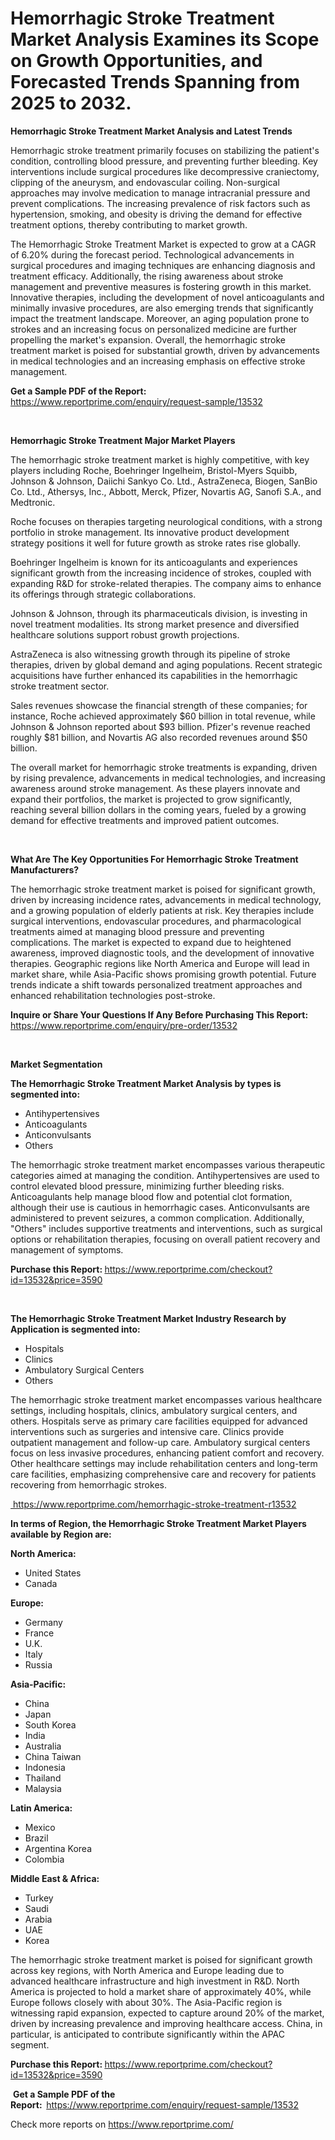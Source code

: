 <p><h1>Hemorrhagic Stroke Treatment Market Analysis Examines its Scope on Growth Opportunities, and Forecasted Trends Spanning from 2025 to 2032.</h1></p><p><strong>Hemorrhagic Stroke Treatment Market Analysis and Latest Trends</strong></p>
<p><p>Hemorrhagic stroke treatment primarily focuses on stabilizing the patient's condition, controlling blood pressure, and preventing further bleeding. Key interventions include surgical procedures like decompressive craniectomy, clipping of the aneurysm, and endovascular coiling. Non-surgical approaches may involve medication to manage intracranial pressure and prevent complications. The increasing prevalence of risk factors such as hypertension, smoking, and obesity is driving the demand for effective treatment options, thereby contributing to market growth.</p><p>The Hemorrhagic Stroke Treatment Market is expected to grow at a CAGR of 6.20% during the forecast period. Technological advancements in surgical procedures and imaging techniques are enhancing diagnosis and treatment efficacy. Additionally, the rising awareness about stroke management and preventive measures is fostering growth in this market. Innovative therapies, including the development of novel anticoagulants and minimally invasive procedures, are also emerging trends that significantly impact the treatment landscape. Moreover, an aging population prone to strokes and an increasing focus on personalized medicine are further propelling the market's expansion. Overall, the hemorrhagic stroke treatment market is poised for substantial growth, driven by advancements in medical technologies and an increasing emphasis on effective stroke management.</p></p>
<p><strong>Get a Sample PDF of the Report:&nbsp;</strong> <a href="https://www.reportprime.com/enquiry/request-sample/13532?utm_campaign=2640&utm_medium=2&utm_source=Github&utm_content=ia&utm_term=20032025&utm_id=hemorrhagic-stroke-treatment">https://www.reportprime.com/enquiry/request-sample/13532</a></p>
<p>&nbsp;</p>
<p><strong>Hemorrhagic Stroke Treatment Major Market Players</strong></p>
<p><p>The hemorrhagic stroke treatment market is highly competitive, with key players including Roche, Boehringer Ingelheim, Bristol-Myers Squibb, Johnson & Johnson, Daiichi Sankyo Co. Ltd., AstraZeneca, Biogen, SanBio Co. Ltd., Athersys, Inc., Abbott, Merck, Pfizer, Novartis AG, Sanofi S.A., and Medtronic. </p><p>Roche focuses on therapies targeting neurological conditions, with a strong portfolio in stroke management. Its innovative product development strategy positions it well for future growth as stroke rates rise globally.</p><p>Boehringer Ingelheim is known for its anticoagulants and experiences significant growth from the increasing incidence of strokes, coupled with expanding R&D for stroke-related therapies. The company aims to enhance its offerings through strategic collaborations.</p><p>Johnson & Johnson, through its pharmaceuticals division, is investing in novel treatment modalities. Its strong market presence and diversified healthcare solutions support robust growth projections. </p><p>AstraZeneca is also witnessing growth through its pipeline of stroke therapies, driven by global demand and aging populations. Recent strategic acquisitions have further enhanced its capabilities in the hemorrhagic stroke treatment sector.</p><p>Sales revenues showcase the financial strength of these companies; for instance, Roche achieved approximately $60 billion in total revenue, while Johnson & Johnson reported about $93 billion. Pfizer's revenue reached roughly $81 billion, and Novartis AG also recorded revenues around $50 billion. </p><p>The overall market for hemorrhagic stroke treatments is expanding, driven by rising prevalence, advancements in medical technologies, and increasing awareness around stroke management. As these players innovate and expand their portfolios, the market is projected to grow significantly, reaching several billion dollars in the coming years, fueled by a growing demand for effective treatments and improved patient outcomes.</p></p>
<p>&nbsp;</p>
<p><strong>What Are The Key Opportunities For Hemorrhagic Stroke Treatment Manufacturers?</strong></p>
<p><p>The hemorrhagic stroke treatment market is poised for significant growth, driven by increasing incidence rates, advancements in medical technology, and a growing population of elderly patients at risk. Key therapies include surgical interventions, endovascular procedures, and pharmacological treatments aimed at managing blood pressure and preventing complications. The market is expected to expand due to heightened awareness, improved diagnostic tools, and the development of innovative therapies. Geographic regions like North America and Europe will lead in market share, while Asia-Pacific shows promising growth potential. Future trends indicate a shift towards personalized treatment approaches and enhanced rehabilitation technologies post-stroke.</p></p>
<p><strong>Inquire or Share Your Questions If Any Before Purchasing This Report:</strong> <a href="https://www.reportprime.com/enquiry/pre-order/13532?utm_campaign=2640&utm_medium=2&utm_source=Github&utm_content=ia&utm_term=20032025&utm_id=hemorrhagic-stroke-treatment">https://www.reportprime.com/enquiry/pre-order/13532</a></p>
<p>&nbsp;</p>
<p><strong>Market Segmentation</strong></p>
<p><strong>The Hemorrhagic Stroke Treatment Market Analysis by types is segmented into:</strong></p>
<p><ul><li>Antihypertensives</li><li>Anticoagulants</li><li>Anticonvulsants</li><li>Others</li></ul></p>
<p><p>The hemorrhagic stroke treatment market encompasses various therapeutic categories aimed at managing the condition. Antihypertensives are used to control elevated blood pressure, minimizing further bleeding risks. Anticoagulants help manage blood flow and potential clot formation, although their use is cautious in hemorrhagic cases. Anticonvulsants are administered to prevent seizures, a common complication. Additionally, "Others" includes supportive treatments and interventions, such as surgical options or rehabilitation therapies, focusing on overall patient recovery and management of symptoms.</p></p>
<p><strong>Purchase this Report:&nbsp;</strong><a href="https://www.reportprime.com/checkout?id=13532&price=3590&utm_campaign=2640&utm_medium=2&utm_source=Github&utm_content=ia&utm_term=20032025&utm_id=hemorrhagic-stroke-treatment">https://www.reportprime.com/checkout?id=13532&price=3590</a></p>
<p>&nbsp;</p>
<p><strong>The Hemorrhagic Stroke Treatment Market Industry Research by Application is segmented into:</strong></p>
<p><ul><li>Hospitals</li><li>Clinics</li><li>Ambulatory Surgical Centers</li><li>Others</li></ul></p>
<p><p>The hemorrhagic stroke treatment market encompasses various healthcare settings, including hospitals, clinics, ambulatory surgical centers, and others. Hospitals serve as primary care facilities equipped for advanced interventions such as surgeries and intensive care. Clinics provide outpatient management and follow-up care. Ambulatory surgical centers focus on less invasive procedures, enhancing patient comfort and recovery. Other healthcare settings may include rehabilitation centers and long-term care facilities, emphasizing comprehensive care and recovery for patients recovering from hemorrhagic strokes.</p></p>
<p><a href="https://www.reportprime.com/hemorrhagic-stroke-treatment-r13532?utm_campaign=2640&utm_medium=2&utm_source=Github&utm_content=ia&utm_term=20032025&utm_id=hemorrhagic-stroke-treatment">&nbsp;https://www.reportprime.com/hemorrhagic-stroke-treatment-r13532</a></p>
<p><strong>In terms of Region, the Hemorrhagic Stroke Treatment Market Players available by Region are:</strong></p>
<p>
    <p> <strong> North America: </strong>
        <ul>
            <li>United States</li>
            <li>Canada</li>
        </ul>
        </p> 
    <p> <strong> Europe: </strong>
        <ul>
            <li>Germany</li>
            <li>France</li>
            <li>U.K.</li>
            <li>Italy</li>
            <li>Russia</li>
        </ul>
        </p> 
    <p> <strong> Asia-Pacific: </strong>
        <ul>
            <li>China</li>
            <li>Japan</li>
            <li>South Korea</li>
            <li>India</li>
            <li>Australia</li>
            <li>China Taiwan</li>
            <li>Indonesia</li>
            <li>Thailand</li>
            <li>Malaysia</li>
        </ul>
        </p> 
    <p> <strong> Latin America: </strong>
        <ul>
            <li>Mexico</li>
            <li>Brazil</li>
            <li>Argentina Korea</li>
            <li>Colombia</li>
        </ul>
        </p> 
    <p> <strong> Middle East & Africa: </strong>
        <ul>
            <li>Turkey</li>
            <li>Saudi</li>
            <li>Arabia</li>
            <li>UAE</li>
            <li>Korea</li>
        </ul>
    </p>
    </p>
<p><p>The hemorrhagic stroke treatment market is poised for significant growth across key regions, with North America and Europe leading due to advanced healthcare infrastructure and high investment in R&D. North America is projected to hold a market share of approximately 40%, while Europe follows closely with about 30%. The Asia-Pacific region is witnessing rapid expansion, expected to capture around 20% of the market, driven by increasing prevalence and improving healthcare access. China, in particular, is anticipated to contribute significantly within the APAC segment.</p></p>
<p><strong>Purchase this Report: </strong><a href="https://www.reportprime.com/checkout?id=13532&price=3590&utm_campaign=2640&utm_medium=2&utm_source=Github&utm_content=ia&utm_term=20032025&utm_id=hemorrhagic-stroke-treatment">https://www.reportprime.com/checkout?id=13532&price=3590</a></p>
<p>&nbsp;<strong>Get a Sample PDF of the Report:&nbsp;&nbsp;</strong><a href="https://www.reportprime.com/enquiry/request-sample/13532?utm_campaign=2640&utm_medium=2&utm_source=Github&utm_content=ia&utm_term=20032025&utm_id=hemorrhagic-stroke-treatment">https://www.reportprime.com/enquiry/request-sample/13532</a></p>
<p><strong></strong></p>
<p>Check more reports on <a href="https://www.reportprime.com/?utm_campaign=2640&utm_medium=2&utm_source=Github&utm_content=ia&utm_term=20032025&utm_id=hemorrhagic-stroke-treatment">https://www.reportprime.com/</a></p>